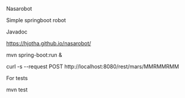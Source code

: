 Nasarobot

Simple springboot robot

Javadoc

https://hjotha.github.io/nasarobot/

mvn spring-boot:run &

curl -s --request POST http://localhost:8080/rest/mars/MMRMMRMM

For tests

mvn test

